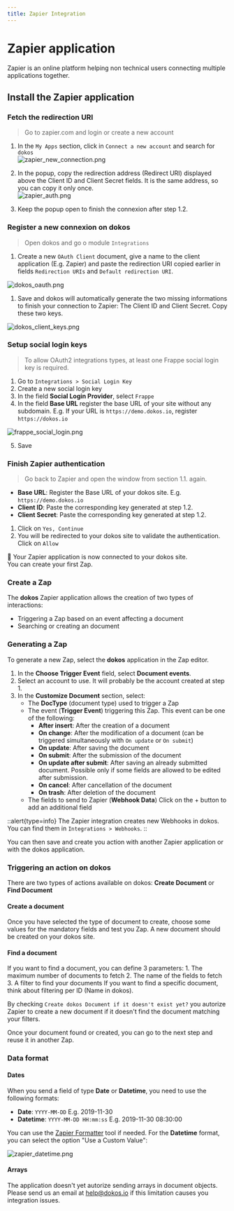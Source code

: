 ```yaml
---
title: Zapier Integration
---
```


# Zapier application

Zapier is an online platform helping non technical users connecting multiple applications together.

## Install the Zapier application

### Fetch the redirection URI

> Go to zapier.com and login or create a new account

1. In the `My Apps` section, click in `Connect a new account` and search for `dokos`  
![zapier_new_connection.png](/content/integrations/zapier/zapier_new_connection.png)

1. In the popup, copy the redirection address (Redirect URI) displayed above the Client ID and Client Secret fields.
   It is the same address, so you can copy it only once.  
![zapier_auth.png](/content/integrations/zapier/zapier_auth.png)

1. Keep the popup open to finish the connexion after step 1.2.

### Register a new connexion on dokos

> Open dokos and go o module `Integrations`

1. Create a new `OAuth Client` document, give a name to the client application (E.g. Zapier) and paste the redirection URI copied earlier in fields `Redirection URIs` and `Default redirection URI`.  

![dokos_oauth.png](/content/integrations/zapier/dokos_oauth.png)

1. Save and dokos will automatically generate the two missing informations to finish your connection to Zapier: The Client ID and Client Secret.
Copy these two keys.  

![dokos_client_keys.png](/content/integrations/zapier/dokos_client_keys.png)

### Setup social login keys

> To allow OAuth2 integrations types, at least one Frappe social login key is required.

1. Go to `Integrations > Social Login Key`
1. Create a new social login key
1. In the field **Social Login Provider**, select `Frappe`
1. In the field **Base URL** register the base URL of your site without any subdomain.
  E.g. If your URL is `https://demo.dokos.io`, register `https://dokos.io`  

![frappe_social_login.png](/content/integrations/zapier/frappe_social_login.png)  

5. Save

### Finish Zapier authentication

> Go back to Zapier and open the window from section 1.1. again.

- **Base URL**: Register the Base URL of your dokos site. E.g. `https://demo.dokos.io`
- **Client ID**: Paste the corresponding key generated at step 1.2.
- **Client Secret**: Paste the corresponding key generated at step 1.2.

1. Click on `Yes, Continue`
1. You will be redirected to your dokos site to validate the authentication. Click on `Allow`

:tada: Your Zapier application is now connected to your dokos site.  
You can create your first Zap.

### Create a Zap

The **dokos** Zapier application allows the creation of two types of interactions:

- Triggering a Zap based on an event affecting a document
- Searching or creating an document

### Generating a Zap

To generate a new Zap, select the **dokos** application in the Zap editor. 

1. In the **Choose Trigger Event** field, select **Document events**.
1. Select an account to use. It will probably be the account created at step 1.
1. In the **Customize Document** section, select:
    - The **DocType** (document type) used to trigger a Zap
    - The event (**Trigger Event**) triggering this Zap.
    This event can be one of the following:
        - **After insert**: After the creation of a document
        - **On change**: After the modification of a document (can be triggered simultaneously with `On update` or `On submit`)
        - **On update**: After saving the document
        - **On submit**: After the submission of the document
        - **On update after submit**: After saving an already submitted document. Possible only if some fields are allowed to be edited after submission.
        - **On cancel**: After cancellation of the document
        - **On trash**: After deletion of the document
    - The fields to send to Zapier (**Webhook Data**)
      Click on the + button to add an additional field

::alert{type=info}
The Zapier integration creates new Webhooks in dokos.  
You can find them in `Integrations > Webhooks`.
::


You can then save and create you action with another Zapier application or with the dokos application.

### Triggering an action on dokos

There are two types of actions available on dokos: **Create Document** or **Find Document**

#### Create a document

Once you have selected the type of document to create, choose some values for the mandatory fields and test you Zap.
A new document should be created on your dokos site.

#### Find a document

If you want to find a document, you can define 3 parameters:
    1. The maximum number of documents to fetch
    2. The name of the fields to fetch
    3. A filter to find your documents
       If you want to find a specific document, think about filtering per ID (Name in dokos).

By checking `Create dokos Document if it doesn't exist yet?` you autorize Zapier to create a new document if it doesn't find the document matching your filters.

Once your document found or created, you can go to the next step and reuse it in another Zap.

### Data format

#### Dates
When you send a field of type **Date** or **Datetime**, you need to use the following formats:

- **Date**: `YYYY-MM-DD`
  E.g. 2019-11-30
- **Datetime**: `YYYY-MM-DD HH:mm:ss`
  E.g. 2019-11-30 08:30:00

You can use the [Zapier Formatter](https://zapier.com/help/create/format/modify-date-formats-in-zaps) tool if needed.
For the **Datetime** format, you can select the option "Use a Custom Value":  

![zapier_datetime.png](/content/integrations/zapier/zapier_datetime.png)

#### Arrays

The application doesn't yet autorize sending arrays in document objects.
Please send us an email at [help@dokos.io](mailto=help@dokos.io) if this limitation causes you integration issues.
